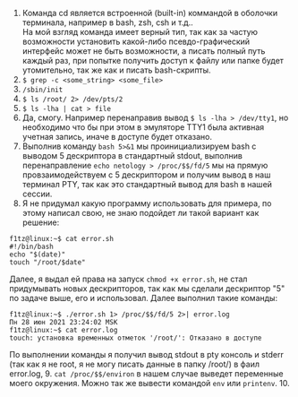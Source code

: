 1. Команда cd является встроенной (built-in) коммандой в оболочки терминала, например в bash, zsh, csh и т.д..  
На мой взгляд команда имеет верный тип, так как за частую возможности установить какой-либо псевдо-графический интерфейс может не быть возможности, а писать полный путь каждый раз, при попытке получить доступ к файлу или папке будет утомительно, так же как и писать bash-скрипты.  
2. `$ grep -c <some_string> <some_file>`  
3. `/sbin/init`  
4. `$ ls /root/ 2> /dev/pts/2`  
5. `$ ls -lha | cat > file`  
6. Да, смогу. Например перенаправив вывод `$ ls -lha > /dev/tty1`, но необходимо что бы при этом в эмуляторе TTY1 была активная учетная запись, иначе в доступе будет отказано.
7. Выполнив команду `bash 5>&1` мы проинициализируем bash с выводом 5 дескриптора в стандартный stdout, выполнив перенаправление `echo netology > /proc/$$/fd/5` мы на прямую провзаимодействуем с 5 дескриптором и получим вывод в наш терминал PTY, так как это стандартный вывод для bash в нашей сессии.
8. Я не придумал какую программу использовать для примера, по этому написал свою, не знаю подойдет ли такой вариант как решение:
```
f1tz@linux:~$ cat error.sh 
#!/bin/bash
echo "$(date)"
touch "/root/$date"
```
Далее, я выдал ей права на запуск `chmod +x error.sh`, не стал придумывать новых дескрипторов, так как мы сделали дескриптор "5" по задаче выше, его и использовал. Далее выполнил такие команды:
```
f1tz@linux:~$ ./error.sh 1> /proc/$$/fd/5 2>| error.log
Пн 28 июн 2021 23:24:02 MSK
f1tz@linux:~$ cat error.log 
touch: установка временных отметок '/root/': Отказано в доступе
```
По выполнении команды я получил вывод stdout в pty консоль и stderr (так как я не root, я не могу писать данные в папку /root/) в фаил error.log,
9. `cat /proc/$$/environ` в нашем случае выведет переменные моего окружения. Можно так же вывести командой `env` или `printenv`.
10. 
